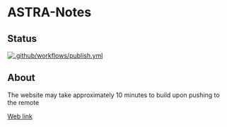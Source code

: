 # ASTRA-Notes
## Status
[![.github/workflows/publish.yml](https://github.com/jackrschumacher/UAH-IS-Notes/actions/workflows/publish.yml/badge.svg)](https://github.com/jackrschumacher/UAH-IS-Notes/actions/workflows/publish.yml)
## About
The website may take approximately 10 minutes to build upon pushing to the remote

[Web link](https://jackrschumacher.github.io/UAH-IS-Notes)


